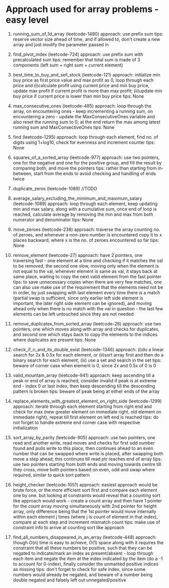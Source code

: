 # Approach used for array problems - easy level

1. running_sum_of_1d_array (leetcode-1480)
approach: use prefix sum
tips: reserve vector size ahead of time, and if allowed to, don't create a new array and just modify the parameter passed in

2. find_pivot_index (leetcode-724) 
approach: use prefix sum with precalculated sum
tips: remember that total sum is made of 3 components (left sum + right sum + current element) 

3. best_time_to_buy_and_sell_stock (leetcode-121)
approach: initialize min buy price as first price value and max profit as 0, loop through each price and (i)calculate profit using current price and min buy price, update max profit if current profit is more than max profit; (ii)update min buy price if current price is lower than min buy price
tips: None

4. max_consecutive_ones (leetcode-485)
approach: loop through the array, on encountering ones - keep incrementing a running sum, on encountering a zero - update the MaxConsecutiveOnes variable and also reset the running sum to 0; at the end return the max among latest running sum and MaxConsectiveOnes
tips: None

5. find (leetcode-1295)
approach: loop through each element, find no. of digits using 1+log10, check for evenness and increment counter
tips: None

6. squares_of_a_sorted_array (leetcode-977)
approach: use two pointers, one for the negative and one for the positive group, and fill the result by comparing both, and move the pointers
tips: rather than starting from in-between, start from the ends to avoid checking and handling of ends twice

7. duplicate_zeros (leetcode-1089)
//TODO


8. average_salary_excluding_the_minimum_and_maximum_salary (leetcode-1089)
approach: loop through each element, keep updating min and max salary, along with a cumulative sum, once end of loop is reached, calculate average by removing the min and max from both numerator and denominator
tips: None

9. move_zeroes (leetcode-238)
approach: traverse the array counting no. of zeroes, and whenever a non-zero number is encountered copy it to x places backward, where x is the no. of zeroes encountered so far
tips: None

10. remove_element (leetcode-27)
approach: have 2 pointers, one traversing fast - one element at a time and checking if it matches the val to be removed, the second one slow, moving only when the element is not equal to the val, whenever element is same as val, it stays back at same place, waiting to copy the next valid element from the fast pointer
tips: to save unnecessary copies when there are very few matches, one can also use make use of the requirement that the elements need not be in order, by just swapping with last element every time there is a match (partial swap is sufficient, since only earlier left side element is important, the later right side element can be ignored), and moving ahead only when there is no match with the val in question - the last few elements can be left untouched since they are not needed

11. remove_duplicates_from_sorted_array (leetcode-26)
approach: use two pointers, one which moves along with array and checks for duplicates, and second one which stays back to copy the elements to the indices where duplicates are present
tips: None

12. check_if_n_and_its_double_exist (leetcode-1346)
approach: (i)do a linear search for 2x & 0.5x for each element, or (ii)sort array first and then do a binary search for each element; (iii) use a set and search in the set
tips: beware of corner case when element is 0, since 2x and 0.5x of 0 is 0

13. valid_mountain_array (leetcode-941)
approach: keep ascending till a peak or end of array is reached, consider invalid if peak is at extreme end - index 0 or last index, then keep descending till the descending pattern is broken
tips: beware of peak being at either ends of the array

14. replace_elements_with_greatest_element_on_right_side (leetcode-1299)
approach: iterate through each element starting from right end and check for max (new greater element on immediate right, old element on immediate right), repeat till first element on left end is reached
tips: do not forget to handle extreme end corner case with respective initialization

15. sort_array_by_parity (leetcode-905)
approach: use two pointers, one read and another write, read moves and checks for first odd number found and pulls write to this place, then continues ahead to an even number that can be swapped where write is placed, after swapping both move a step ahead; this continues till read ptr reaches end of array
tips: use two pointers starting from both ends and moving towards centre till they cross, move both pointers based on even, odd and swap where required, similar to quick sort pattern

16. height_checker (leetcode-1051)
approach: easiest approach would be brute force, or the more efficient sort first and compare each element one by one. but looking at constraints would reveal that a counting sort like approach would work - create a count array and then have 1 pointer for the count array moving simultaneously with 2nd pointer for height array, only difference being that the 1st pointer would move internally within each element j times (where j is count of element in that index), compare at each step and increment mismatch count
tips: make use of constraint info to arrive at counting sort like approach

17. find_all_numbers_disappeared_in_an_array (leetcode-448)
approach: though O(n) time is easy to achieve, O(1) space along with it requires the constraint that all these numbers be positive, such that they can be negated to indicate/mark an index as present/absent - loop through each item and negate the item at the index indicated by the item (do a -1 to account for 0-index), finally consider the unmarked positive indices as missing
tips: don't forget to check for safe index, since some numbers would already be negated, and beware of a number being double negated and falsely left out unnegated/positive